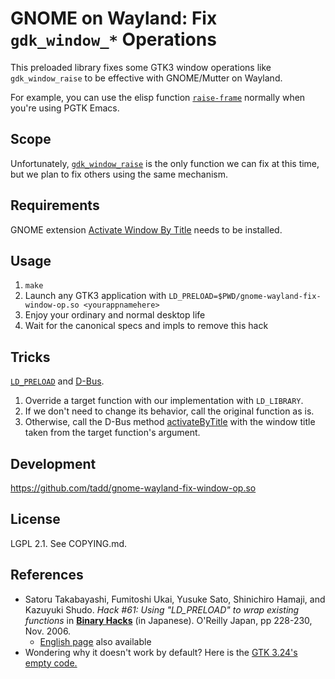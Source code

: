 GNOME on Wayland: Fix `gdk_window_*` Operations
===============================================

This preloaded library fixes some GTK3 window operations like
`gdk_window_raise` to be effective with GNOME/Mutter on Wayland.

For example, you can use the elisp function
[`raise-frame`](https://www.gnu.org/software/emacs/manual/html_node/elisp/Raising-and-Lowering.html#index-raise_002dframe)
normally when you're using PGTK Emacs.

## Scope

Unfortunately,
[`gdk_window_raise`](https://docs.gtk.org/gdk3/method.Window.raise.html) is
the only function we can fix at this time, but we plan to fix others using
the same mechanism.

## Requirements

GNOME extension [Activate Window By
Title](https://extensions.gnome.org/extension/5021/activate-window-by-title/)
needs to be installed.

## Usage

1. `make`
2. Launch any GTK3 application with
   `LD_PRELOAD=$PWD/gnome-wayland-fix-window-op.so <yourappnamehere>`
3. Enjoy your ordinary and normal desktop life
4. Wait for the canonical specs and impls to remove this hack

## Tricks

[`LD_PRELOAD`](https://man7.org/linux/man-pages/man8/ld.so.8.html#ENVIRONMENT)
and [D-Bus](https://www.freedesktop.org/wiki/Software/dbus/).

1. Override a target function with our implementation with `LD_LIBRARY`.
2. If we don't need to change its behavior, call the original function as is.
3. Otherwise, call the D-Bus method
   [activateByTitle](https://github.com/lucaswerkmeister/activate-window-by-title#d-bus-usage)
   with the window title taken from the target function's argument.

## Development

https://github.com/tadd/gnome-wayland-fix-window-op.so

## License

LGPL 2.1. See COPYING.md.

## References

* Satoru Takabayashi, Fumitoshi Ukai, Yusuke Sato, Shinichiro Hamaji, and
  Kazuyuki Shudo. *Hack #61: Using "LD_PRELOAD" to wrap existing functions* in
  [**Binary Hacks**](https://www.oreilly.co.jp/books/4873112885/) (in Japanese).
  O'Reilly Japan, pp 228-230, Nov. 2006.
  * [English page](http://0xcc.net/binhacks/eabout.html) also available
* Wondering why it doesn't work by default? Here is the [GTK 3.24's empty
  code.](https://gitlab.gnome.org/GNOME/gtk/-/blob/gtk-3-24/gdk/wayland/gdkwindow-wayland.c?ref_type=heads#L3606-3609)
